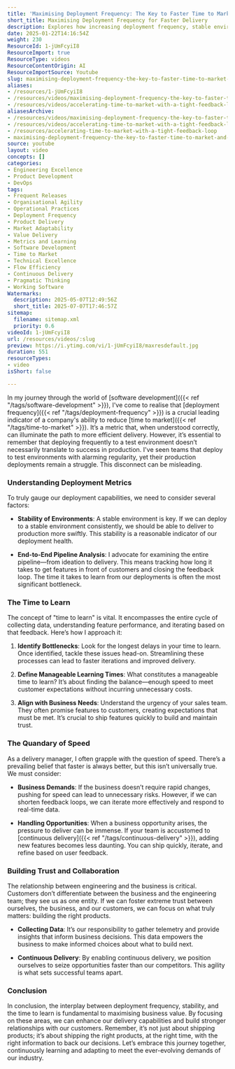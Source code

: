 ```yaml
---
title: 'Maximising Deployment Frequency: The Key to Faster Time to Market and Business Success'
short_title: Maximising Deployment Frequency for Faster Delivery
description: Explores how increasing deployment frequency, stable environments, and fast feedback loops improve software delivery, reduce time to market, and align with business goals.
date: 2025-01-22T14:16:54Z
weight: 230
ResourceId: 1-jUmFcyiI8
ResourceImport: true
ResourceType: videos
ResourceContentOrigin: AI
ResourceImportSource: Youtube
slug: maximising-deployment-frequency-the-key-to-faster-time-to-market-and-business-success
aliases:
- /resources/1-jUmFcyiI8
- /resources/videos/maximising-deployment-frequency-the-key-to-faster-time-to-market-and-business-success
- /resources/videos/accelerating-time-to-market-with-a-tight-feedback-loop
aliasesArchive:
- /resources/videos/maximising-deployment-frequency-the-key-to-faster-time-to-market-and-business-success
- /resources/videos/accelerating-time-to-market-with-a-tight-feedback-loop
- /resources/accelerating-time-to-market-with-a-tight-feedback-loop
- maximising-deployment-frequency-the-key-to-faster-time-to-market-and-business-success
source: youtube
layout: video
concepts: []
categories:
- Engineering Excellence
- Product Development
- DevOps
tags:
- Frequent Releases
- Organisational Agility
- Operational Practices
- Deployment Frequency
- Product Delivery
- Market Adaptability
- Value Delivery
- Metrics and Learning
- Software Development
- Time to Market
- Technical Excellence
- Flow Efficiency
- Continuous Delivery
- Pragmatic Thinking
- Working Software
Watermarks:
  description: 2025-05-07T12:49:56Z
  short_title: 2025-07-07T17:46:57Z
sitemap:
  filename: sitemap.xml
  priority: 0.6
videoId: 1-jUmFcyiI8
url: /resources/videos/:slug
preview: https://i.ytimg.com/vi/1-jUmFcyiI8/maxresdefault.jpg
duration: 551
resourceTypes:
- video
isShort: false

---
```

In my journey through the world of [software development]({{< ref "/tags/software-development" >}}), I've come to realise that [deployment frequency]({{< ref "/tags/deployment-frequency" >}}) is a crucial leading indicator of a company's ability to reduce [time to market]({{< ref "/tags/time-to-market" >}}). It’s a metric that, when understood correctly, can illuminate the path to more efficient delivery. However, it’s essential to remember that deploying frequently to a test environment doesn’t necessarily translate to success in production. I've seen teams that deploy to test environments with alarming regularity, yet their production deployments remain a struggle. This disconnect can be misleading.

### Understanding Deployment Metrics

To truly gauge our deployment capabilities, we need to consider several factors:

- **Stability of Environments**: A stable environment is key. If we can deploy to a stable environment consistently, we should be able to deliver to production more swiftly. This stability is a reasonable indicator of our deployment health.
  
- **End-to-End Pipeline Analysis**: I advocate for examining the entire pipeline—from ideation to delivery. This means tracking how long it takes to get features in front of customers and closing the feedback loop. The time it takes to learn from our deployments is often the most significant bottleneck.

### The Time to Learn

The concept of "time to learn" is vital. It encompasses the entire cycle of collecting data, understanding feature performance, and iterating based on that feedback. Here’s how I approach it:

1. **Identify Bottlenecks**: Look for the longest delays in your time to learn. Once identified, tackle these issues head-on. Streamlining these processes can lead to faster iterations and improved delivery.

2. **Define Manageable Learning Times**: What constitutes a manageable time to learn? It’s about finding the balance—enough speed to meet customer expectations without incurring unnecessary costs. 

3. **Align with Business Needs**: Understand the urgency of your sales team. They often promise features to customers, creating expectations that must be met. It’s crucial to ship features quickly to build and maintain trust.

### The Quandary of Speed

As a delivery manager, I often grapple with the question of speed. There’s a prevailing belief that faster is always better, but this isn’t universally true. We must consider:

- **Business Demands**: If the business doesn’t require rapid changes, pushing for speed can lead to unnecessary risks. However, if we can shorten feedback loops, we can iterate more effectively and respond to real-time data.

- **Handling Opportunities**: When a business opportunity arises, the pressure to deliver can be immense. If your team is accustomed to [continuous delivery]({{< ref "/tags/continuous-delivery" >}}), adding new features becomes less daunting. You can ship quickly, iterate, and refine based on user feedback.

### Building Trust and Collaboration

The relationship between engineering and the business is critical. Customers don’t differentiate between the business and the engineering team; they see us as one entity. If we can foster extreme trust between ourselves, the business, and our customers, we can focus on what truly matters: building the right products.

- **Collecting Data**: It’s our responsibility to gather telemetry and provide insights that inform business decisions. This data empowers the business to make informed choices about what to build next.

- **Continuous Delivery**: By enabling continuous delivery, we position ourselves to seize opportunities faster than our competitors. This agility is what sets successful teams apart.

### Conclusion

In conclusion, the interplay between deployment frequency, stability, and the time to learn is fundamental to maximising business value. By focusing on these areas, we can enhance our delivery capabilities and build stronger relationships with our customers. Remember, it’s not just about shipping products; it’s about shipping the right products, at the right time, with the right information to back our decisions. Let’s embrace this journey together, continuously learning and adapting to meet the ever-evolving demands of our industry.
